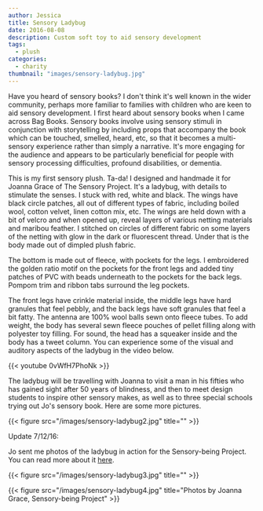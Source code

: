 ```yaml
---
author: Jessica
title: Sensory Ladybug
date: 2016-08-08
description: Custom soft toy to aid sensory development
tags:
  - plush
categories:
  - charity
thumbnail: "images/sensory-ladybug.jpg"
---
```


Have you heard of sensory books? I don't think it's well known in the wider community, perhaps more familiar to families with children who are keen to aid sensory development. I first heard about sensory books when I came across Bag Books. Sensory books involve using sensory stimuli in conjunction with storytelling by including props that accompany the book which can be touched, smelled, heard, etc, so that it becomes a multi-sensory experience rather than simply a narrative. It's more engaging for the audience and appears to be particularly beneficial for people with sensory processing difficulties, profound disabilities, or dementia. 

This is my first sensory plush. Ta-da! I designed and handmade it for Joanna Grace of The Sensory Project. It's a ladybug, with details to stimulate the senses. I stuck with red, white and black. The wings have black circle patches, all out of different types of fabric, including boiled wool, cotton velvet, linen cotton mix, etc. The wings are held down with a bit of velcro and when opened up, reveal layers of various netting materials and maribou feather. I stitched on circles of different fabric on some layers of the netting with glow in the dark or fluorescent thread. Under that is the body made out of dimpled plush fabric.

The bottom is made out of fleece, with pockets for the legs. I embroidered the golden ratio motif on the pockets for the front legs and added tiny patches of PVC with beads underneath to the pockets for the back legs. Pompom trim and ribbon tabs surround the leg pockets.

The front legs have crinkle material inside, the middle legs have hard granules that feel pebbly, and the back legs have soft granules that feel a bit fatty. The antenna are 100% wool balls sewn onto fleece tubes.
To add weight, the body has several sewn fleece pouches of pellet filling along with polyester toy filling. For sound, the head has a squeaker inside and the body has a tweet column. You can experience some of the visual and auditory aspects of the ladybug in the video below. 


{{< youtube 0vWfH7PhoNk >}}


The ladybug will be travelling with Joanna to visit a man in his fifties who has gained sight after 50 years of blindness, and then to meet design students to inspire other sensory makes, as well as to three special schools trying out Jo's sensory book. Here are some more pictures.

{{< figure src="/images/sensory-ladybug2.jpg" title="" >}}


Update 7/12/16:

Jo sent me photos of the ladybug in action for the Sensory-being Project. You can read more about it [here](http://www.thesensoryprojects.co.uk/). 


{{< figure src="/images/sensory-ladybug3.jpg" title="" >}}

{{< figure src="/images/sensory-ladybug4.jpg" title="Photos by Joanna Grace, Sensory-being Project" >}}